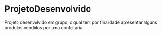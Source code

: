 # ProjetoDesenvolvido
Projeto desenvolvido em grupo, o qual tem por finalidade apresentar alguns produtos vendidos por uma confeitaria.
